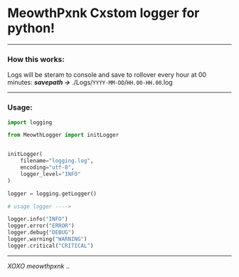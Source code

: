 # MeowthPxnk Cxstom logger for python!
---
### How this works:

Logs will be steram to console and save to rollover every hour at 00 minutes:
***savepath ->*** ./Logs/`YYYY-MM-DD`/`HH.00-HH.00`.log

---
### Usage:
```python
import logging

from MeowthLogger import initLogger


initLogger(
    filename="logging.log",
    encoding="utf-8",
    logger_level="INFO"
)

logger = logging.getLogger()

# usage logger ---->

logger.info("INFO")
logger.error("ERROR")
logger.debug("DEBUG")
logger.warning("WARNING")
logger.critical("CRITICAL")
```
---
$XOXO$
*meowthpxnk*
..
